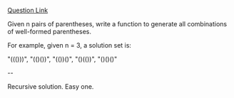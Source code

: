 [Question Link](http://leetcode.com/onlinejudge#question_22)

Given n pairs of parentheses, write a function to generate all combinations of well-formed parentheses.

For example, given n = 3, a solution set is:

"((()))", "(()())", "(())()", "()(())", "()()()"

--

Recursive solution.
Easy one.
